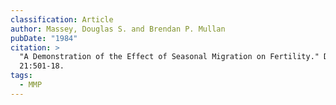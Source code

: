 ```yaml
---
classification: Article
author: Massey, Douglas S. and Brendan P. Mullan
pubDate: "1984"
citation: >
  "A Demonstration of the Effect of Seasonal Migration on Fertility." Demography
  21:501-18.
tags:
  - MMP
---
```

